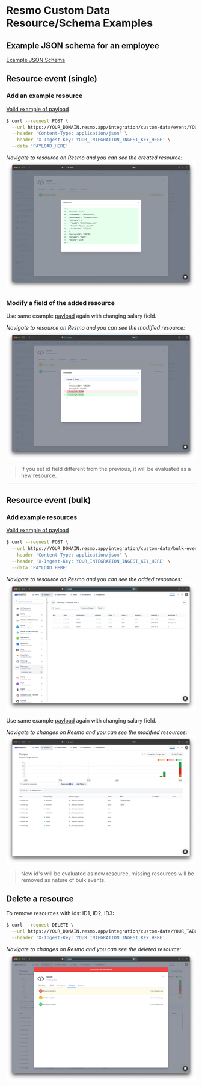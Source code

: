 # Resmo Custom Data Resource/Schema Examples

## Example JSON schema for an employee
[Example JSON Schema](schema.json)

## Resource event (single)

### Add an example resource
[Valid example of payload](payload.json)
```bash
$ curl --request POST \
  --url https://YOUR_DOMAIN.resmo.app/integration/custom-data/event/YOUR_TABLE_NAME_HERE \
  --header 'Content-Type: application/json' \
  --header 'X-Ingest-Key: YOUR_INTEGRATION_INGEST_KEY_HERE' \
  --data 'PAYLOAD_HERE'
```
*Navigate to resource on Resmo and you can see the created resource:*
![Resource Added](images/created-resource.png)

### Modify a field of the added resource

Use same example [payload](payload.json) again with changing salary field.

*Navigate to resource on Resmo and you can see the modified resource:*
![Resource Modified](images/updated-resource.png)

> If you set id field different from the previous, it will be evaluated as a new resource.

---

## Resource event (bulk)

### Add example resources
[Valid example of payload](bulk-payload.json)
```bash
$ curl --request POST \
  --url https://YOUR_DOMAIN.resmo.app/integration/custom-data/bulk-event/YOUR_TABLE_NAME_HERE \
  --header 'Content-Type: application/json' \
  --header 'X-Ingest-Key: YOUR_INTEGRATION_INGEST_KEY_HERE' \
  --data 'PAYLOAD_HERE'
```

*Navigate to resource on Resmo and you can see the added resources:*
![Resources Added](images/created-bulk.png)

Use same example [payload](payload.json) again with changing salary field.

*Navigate to changes on Resmo and you can see the modified resources:*
![Resources Updated](images/updated-bulk.png)

> New id's will be evaluated as new resource, missing resources will be removed as nature of bulk events.

## Delete a resource
To remove resources with ids: ID1, ID2, ID3:
```bash
$ curl --request DELETE \
  --url https://YOUR_DOMAIN.resmo.app/integration/custom-data/YOUR_TABLE_NAME_HERE?resourceIds=ID1,ID2,ID3 \
  --header 'X-Ingest-Key: YOUR_INTEGRATION_INGEST_KEY_HERE'
```
*Navigate to changes on Resmo and you can see the deleted resource:*
![Resource Deleted](images/deleted-resource.png)
